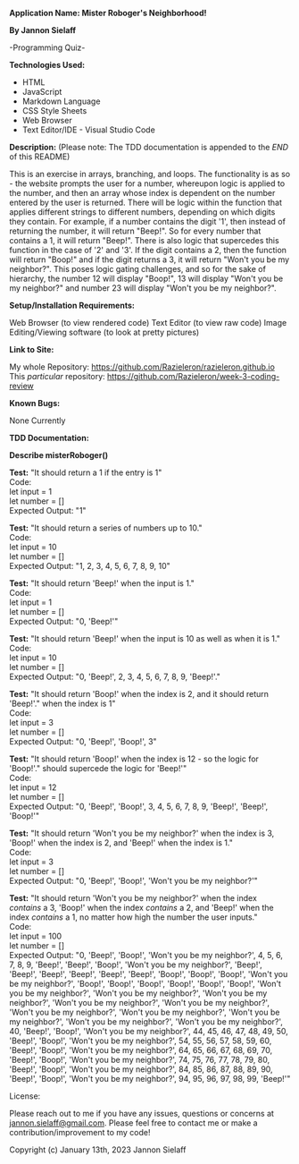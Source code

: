 <strong>Application Name: Mister Roboger's Neighborhood!</strong>

<strong>By Jannon Sielaff</strong>

-Programming Quiz-

<strong>Technologies Used:</strong>

* HTML
* JavaScript
* Markdown Language
* CSS Style Sheets
* Web Browser
* Text Editor/IDE - Visual Studio Code

<strong>Description:</strong> (Please note: The TDD documentation is appended to the *END* of this README)

This is an exercise in arrays, branching, and loops.  The functionality is as so - the website prompts the user for a number, whereupon logic is applied to the number, and then an array whose index is dependent on the number entered by the user is returned.  There will be logic within the function that applies different strings to different numbers, depending on which digits they contain.  For example, if a number contains the digit '1', then instead of returning the number, it will return "Beep!".  So for every number that contains a 1, it will return "Beep!".  There is also logic that supercedes this function in the case of '2' and '3'.  If the digit contains a 2, then the function will return "Boop!" and if the digit returns a 3, it will return "Won't you be my neighbor?".  This poses logic gating challenges, and so for the sake of hierarchy, the number 12 will display "Boop!", 13 will display "Won't you be my neighbor?" and number 23 will display "Won't you be my neighbor?".   

<strong>Setup/Installation Requirements:</strong>

Web Browser (to view rendered code)
Text Editor (to view raw code)
Image Editing/Viewing software (to look at pretty pictures)

<strong>Link to Site:</strong>

My whole Repository: https://github.com/Razieleron/razieleron.github.io
This *particular* repository: https://github.com/Razieleron/week-3-coding-review

<strong>Known Bugs:</strong>

None Currently

<strong>TDD Documentation:</strong>

<strong>Describe misterRoboger()</strong>

<strong>Test:</strong> "It should return a 1 if the entry is 1"<br>
Code:<br>
let input = 1<br>
let number = []<br>
Expected Output: "1"


<strong>Test:</strong> "It should return a series of numbers up to 10."<br>
Code:<br>
let input = 10<br>
let number = []<br>
Expected Output: "1, 2, 3, 4, 5, 6, 7, 8, 9, 10"


<strong>Test:</strong> "It should return 'Beep!' when the input is 1."<br>
Code:<br>
let input = 1<br>
let number = []<br>
Expected Output: "0, 'Beep!'" 


<strong>Test:</strong> "It should return 'Beep!' when the input is 10 as well as when it is 1."<br>
Code:<br>
let input = 10<br>
let number = []<br>
Expected Output: "0, 'Beep!', 2, 3, 4, 5, 6, 7, 8, 9, 'Beep!'."


<strong>Test:</strong> "It should return 'Boop!' when the index is 2, and it should return 'Beep!'."
when the index is 1"<br>
Code:<br>
let input = 3<br>
let number = []<br>
Expected Output: "0, 'Beep!', 'Boop!', 3"


<strong>Test:</strong> "It should return 'Boop!' when the index is 12 - so the logic for 'Boop!'."
should supercede the logic for 'Beep!'"<br>
Code:<br>
let input = 12<br>
let number = []<br>
Expected Output: "0, 'Beep!', 'Boop!', 3, 4, 5, 6, 7, 8, 9, 'Beep!', 'Beep!', 'Boop!'"


<strong>Test:</strong> "It should return 'Won't you be my neighbor?' when the index is 3, 'Boop!' when the index is 2, and 'Beep!' when the index is 1." <br>
Code:<br>
let input = 3<br>
let number = []<br>
Expected Output: "0, 'Beep!', 'Boop!', 'Won't you be my neighbor?'"


<strong>Test:</strong> "It should return 'Won't you be my neighbor?' when the index *contains* a 3, 'Boop!' when the index *contains* a 2, and 'Beep!' when the index *contains* a 1, no matter how high the number the user inputs."<br>
Code:<br>
let input = 100<br>
let number = []<br>
Expected Output: "0, 'Beep!', 'Boop!', 'Won't you be my neighbor?', 4, 5, 6, 7, 8, 9, 'Beep!', 'Beep!', 'Boop!', 'Won't you be my neighbor?', 'Beep!', 'Beep!', 'Beep!', 'Beep!', 'Beep!', 'Beep!', 'Boop!', 'Boop!', 'Boop!', 'Won't you be my neighbor?', 'Boop!', 'Boop!', 'Boop!', 'Boop!', 'Boop!', 'Boop!', 'Won't you be my neighbor?', 'Won't you be my neighbor?', 'Won't you be my neighbor?', 'Won't you be my neighbor?', 'Won't you be my neighbor?', 'Won't you be my neighbor?', 'Won't you be my neighbor?', 'Won't you be my neighbor?', 'Won't you be my neighbor?', 'Won't you be my neighbor?', 40, 'Beep!', 'Boop!', 'Won't you be my neighbor?', 44, 45, 46, 47, 48, 49, 50, 'Beep!', 'Boop!', 'Won't you be my neighbor?', 54, 55, 56, 57, 58, 59, 60, 'Beep!', 'Boop!', 'Won't you be my neighbor?', 64, 65, 66, 67, 68, 69, 70, 'Beep!', 'Boop!', 'Won't you be my neighbor?', 74, 75, 76, 77, 78, 79, 80, 'Beep!', 'Boop!', 'Won't you be my neighbor?', 84, 85, 86, 87, 88, 89, 90, 'Beep!', 'Boop!', 'Won't you be my neighbor?', 94, 95, 96, 97, 98, 99, 'Beep!'"

License:

Please reach out to me if you have any issues, questions or concerns at jannon.sielaff@gmail.com.  Please feel free to contact me or make a contribution/improvement to my code!

Copyright (c) January 13th, 2023 Jannon Sielaff